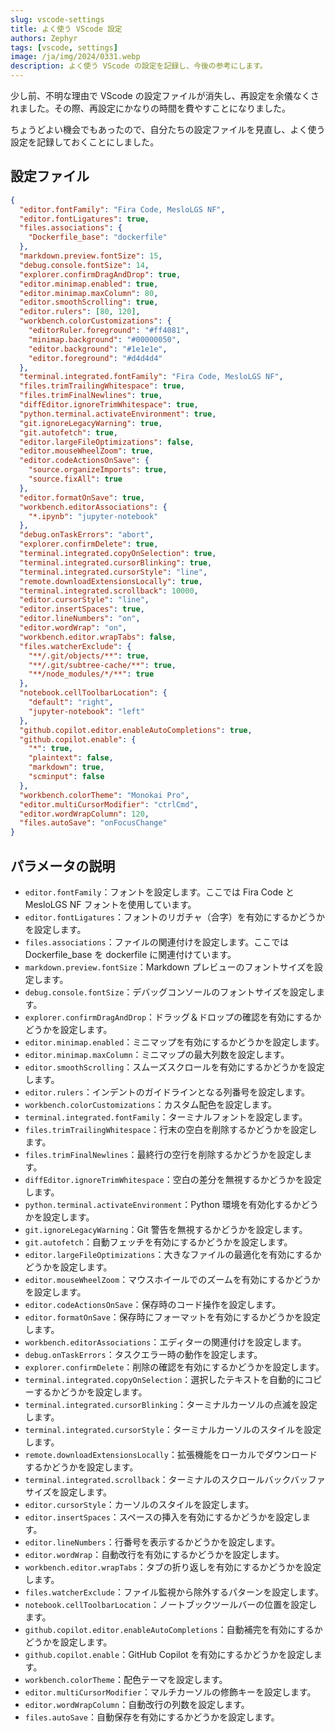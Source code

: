 ```yaml
---
slug: vscode-settings
title: よく使う VScode 設定
authors: Zephyr
tags: [vscode, settings]
image: /ja/img/2024/0331.webp
description: よく使う VScode の設定を記録し、今後の参考にします。
---
```


少し前、不明な理由で VScode の設定ファイルが消失し、再設定を余儀なくされました。その際、再設定にかなりの時間を費やすことになりました。

ちょうどよい機会でもあったので、自分たちの設定ファイルを見直し、よく使う設定を記録しておくことにしました。

<!-- truncate -->

## 設定ファイル

```json
{
  "editor.fontFamily": "Fira Code, MesloLGS NF",
  "editor.fontLigatures": true,
  "files.associations": {
    "Dockerfile_base": "dockerfile"
  },
  "markdown.preview.fontSize": 15,
  "debug.console.fontSize": 14,
  "explorer.confirmDragAndDrop": true,
  "editor.minimap.enabled": true,
  "editor.minimap.maxColumn": 80,
  "editor.smoothScrolling": true,
  "editor.rulers": [80, 120],
  "workbench.colorCustomizations": {
    "editorRuler.foreground": "#ff4081",
    "minimap.background": "#00000050",
    "editor.background": "#1e1e1e",
    "editor.foreground": "#d4d4d4"
  },
  "terminal.integrated.fontFamily": "Fira Code, MesloLGS NF",
  "files.trimTrailingWhitespace": true,
  "files.trimFinalNewlines": true,
  "diffEditor.ignoreTrimWhitespace": true,
  "python.terminal.activateEnvironment": true,
  "git.ignoreLegacyWarning": true,
  "git.autofetch": true,
  "editor.largeFileOptimizations": false,
  "editor.mouseWheelZoom": true,
  "editor.codeActionsOnSave": {
    "source.organizeImports": true,
    "source.fixAll": true
  },
  "editor.formatOnSave": true,
  "workbench.editorAssociations": {
    "*.ipynb": "jupyter-notebook"
  },
  "debug.onTaskErrors": "abort",
  "explorer.confirmDelete": true,
  "terminal.integrated.copyOnSelection": true,
  "terminal.integrated.cursorBlinking": true,
  "terminal.integrated.cursorStyle": "line",
  "remote.downloadExtensionsLocally": true,
  "terminal.integrated.scrollback": 10000,
  "editor.cursorStyle": "line",
  "editor.insertSpaces": true,
  "editor.lineNumbers": "on",
  "editor.wordWrap": "on",
  "workbench.editor.wrapTabs": false,
  "files.watcherExclude": {
    "**/.git/objects/**": true,
    "**/.git/subtree-cache/**": true,
    "**/node_modules/*/**": true
  },
  "notebook.cellToolbarLocation": {
    "default": "right",
    "jupyter-notebook": "left"
  },
  "github.copilot.editor.enableAutoCompletions": true,
  "github.copilot.enable": {
    "*": true,
    "plaintext": false,
    "markdown": true,
    "scminput": false
  },
  "workbench.colorTheme": "Monokai Pro",
  "editor.multiCursorModifier": "ctrlCmd",
  "editor.wordWrapColumn": 120,
  "files.autoSave": "onFocusChange"
}
```

## パラメータの説明

- `editor.fontFamily`：フォントを設定します。ここでは Fira Code と MesloLGS NF フォントを使用しています。
- `editor.fontLigatures`：フォントのリガチャ（合字）を有効にするかどうかを設定します。
- `files.associations`：ファイルの関連付けを設定します。ここでは Dockerfile_base を dockerfile に関連付けています。
- `markdown.preview.fontSize`：Markdown プレビューのフォントサイズを設定します。
- `debug.console.fontSize`：デバッグコンソールのフォントサイズを設定します。
- `explorer.confirmDragAndDrop`：ドラッグ＆ドロップの確認を有効にするかどうかを設定します。
- `editor.minimap.enabled`：ミニマップを有効にするかどうかを設定します。
- `editor.minimap.maxColumn`：ミニマップの最大列数を設定します。
- `editor.smoothScrolling`：スムーズスクロールを有効にするかどうかを設定します。
- `editor.rulers`：インデントのガイドラインとなる列番号を設定します。
- `workbench.colorCustomizations`：カスタム配色を設定します。
- `terminal.integrated.fontFamily`：ターミナルフォントを設定します。
- `files.trimTrailingWhitespace`：行末の空白を削除するかどうかを設定します。
- `files.trimFinalNewlines`：最終行の空行を削除するかどうかを設定します。
- `diffEditor.ignoreTrimWhitespace`：空白の差分を無視するかどうかを設定します。
- `python.terminal.activateEnvironment`：Python 環境を有効化するかどうかを設定します。
- `git.ignoreLegacyWarning`：Git 警告を無視するかどうかを設定します。
- `git.autofetch`：自動フェッチを有効にするかどうかを設定します。
- `editor.largeFileOptimizations`：大きなファイルの最適化を有効にするかどうかを設定します。
- `editor.mouseWheelZoom`：マウスホイールでのズームを有効にするかどうかを設定します。
- `editor.codeActionsOnSave`：保存時のコード操作を設定します。
- `editor.formatOnSave`：保存時にフォーマットを有効にするかどうかを設定します。
- `workbench.editorAssociations`：エディターの関連付けを設定します。
- `debug.onTaskErrors`：タスクエラー時の動作を設定します。
- `explorer.confirmDelete`：削除の確認を有効にするかどうかを設定します。
- `terminal.integrated.copyOnSelection`：選択したテキストを自動的にコピーするかどうかを設定します。
- `terminal.integrated.cursorBlinking`：ターミナルカーソルの点滅を設定します。
- `terminal.integrated.cursorStyle`：ターミナルカーソルのスタイルを設定します。
- `remote.downloadExtensionsLocally`：拡張機能をローカルでダウンロードするかどうかを設定します。
- `terminal.integrated.scrollback`：ターミナルのスクロールバックバッファサイズを設定します。
- `editor.cursorStyle`：カーソルのスタイルを設定します。
- `editor.insertSpaces`：スペースの挿入を有効にするかどうかを設定します。
- `editor.lineNumbers`：行番号を表示するかどうかを設定します。
- `editor.wordWrap`：自動改行を有効にするかどうかを設定します。
- `workbench.editor.wrapTabs`：タブの折り返しを有効にするかどうかを設定します。
- `files.watcherExclude`：ファイル監視から除外するパターンを設定します。
- `notebook.cellToolbarLocation`：ノートブックツールバーの位置を設定します。
- `github.copilot.editor.enableAutoCompletions`：自動補完を有効にするかどうかを設定します。
- `github.copilot.enable`：GitHub Copilot を有効にするかどうかを設定します。
- `workbench.colorTheme`：配色テーマを設定します。
- `editor.multiCursorModifier`：マルチカーソルの修飾キーを設定します。
- `editor.wordWrapColumn`：自動改行の列数を設定します。
- `files.autoSave`：自動保存を有効にするかどうかを設定します。
